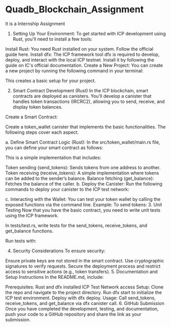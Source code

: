 # Quadb_Blockchain_Assignment
It is a Internship Assignment
1. Setting Up Your Environment:
To get started with ICP development using Rust, you'll need to install a few tools:

Install Rust: You need Rust installed on your system. Follow the official guide here.
Install dfx: The ICP framework tool dfx is required to develop, deploy, and interact with the local ICP testnet. Install it by following the guide on IC's official documentation.
Create a New Project: You can create a new project by running the following command in your terminal:

This creates a basic setup for your project.

2. Smart Contract Development (Rust)
In the ICP blockchain, smart contracts are deployed as canisters. You’ll develop a canister that handles token transactions (IRCRC2), allowing you to send, receive, and display token balances.

Create a Smart Contract:

Create a token_wallet canister that implements the basic functionalities. The following steps cover each aspect.

a. Define Smart Contract Logic (Rust):
In the src/token_wallet/main.rs file, you can define your smart contract as follows:

This is a simple implementation that includes:

Token sending (send_tokens): Sends tokens from one address to another.
Token receiving (receive_tokens): A simple implementation where tokens can be added to the sender’s balance.
Balance fetching (get_balance): Fetches the balance of the caller.
b. Deploy the Canister:
Run the following commands to deploy your canister to the ICP test network:

c. Interacting with the Wallet:
You can test your token wallet by calling the exposed functions via the command line.
Example:
To send tokens:
3. Unit Testing
Now that you have the basic contract, you need to write unit tests using the ICP framework.

In tests/test.rs, write tests for the send_tokens, receive_tokens, and get_balance functions.

Run tests with:

4. Security Considerations
To ensure security:

Ensure private keys are not stored in the smart contract.
Use cryptographic signatures to verify requests.
Secure the deployment process and restrict access to sensitive actions (e.g., token transfers).
5. Documentation and Setup Instructions
In the README.md, include:

Prerequisites:
Rust and dfx installed
ICP Test Network access
Setup:
Clone the repo and navigate to the project directory.
Run dfx start to initialize the ICP test environment.
Deploy with dfx deploy.
Usage:
Call send_tokens, receive_tokens, and get_balance via dfx canister call.
6. GitHub Submission
Once you have completed the development, testing, and documentation, push your code to a GitHub repository and share the link as your submission.

